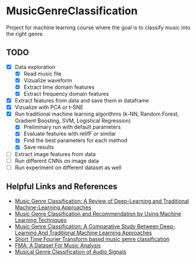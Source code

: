 # MusicGenreClassification

Project for machine learning course where the goal is to classify music into the right genre.

## TODO
- [x] Data exploration
  - [x] Read music file
  - [x] Vizualize waveform
  - [x] Extract time domain features
  - [x] Extract frequency domain features
- [x] Extract features from data and save them in dataframe
- [x] Vizualize with PCA or t-SNE
- [x] Run traditional machine learning algorithms (k-NN, Random Forest, Gradient Boosting, SVM, Logistical Regression)
  - [x] Preliminary run with default parameters
  - [x] Evaluate features with relifF or similar 
  - [x] Find the best parameters for each method
  - [x] Save results
- [ ] Extract image features from data
- [ ] Run different CNNs on image data
- [ ] Run experiment on different dataset as well

## Helpful Links and References

- [Music Genre Classification: A Review of Deep-Learning and Traditional Machine-Learning Approaches](https://ieeexplore.ieee.org/document/9422487)
- [Music Genre Classification and Recommendation by Using Machine Learning Techniques](https://ieeexplore.ieee.org/document/8554016)
- [Music Genre Classification: A Comparative Study Between Deep-Learning And Traditional Machine Learning Approaches](https://www.riteshajoodha.co.za/sitepad-data/uploads/2021/02/2020-Dhiven.pdf)
- [Short Time Fourier Transform based music genre classification](https://www.researchgate.net/publication/325917674_Short_Time_Fourier_Transform_based_music_genre_classification)
- [FMA: A Dataset For Music Analysis](https://arxiv.org/abs/1612.01840)
- [Musical Genre Classification of Audio Signals](https://www.cs.cmu.edu/~gtzan/work/pubs/tsap02gtzan.pdf)